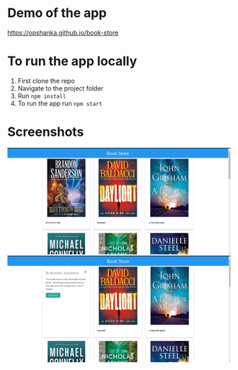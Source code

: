 # Demo of the app

https://opshanka.github.io/book-store

# To run the app locally

1. First clone the repo
2. Navigate to the project folder
3. Run `npm install `
4. To run the app run `npm start `

# Screenshots

<div>
    <img src="public/home.png">
</div>
<div>
    <img src="public/details.png">
</div>
